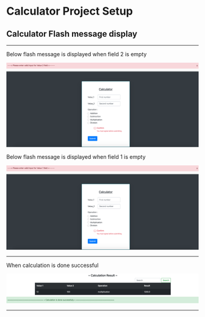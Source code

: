 # Calculator Project Setup

## Calculator Flash message display

-----
Below flash message is displayed when field 2 is empty

![img.png](img.png)

Below flash message is displayed when field 1 is empty

![img_1.png](img_1.png)

----
When calculation is done successful 

![img_2.png](img_2.png)

----
